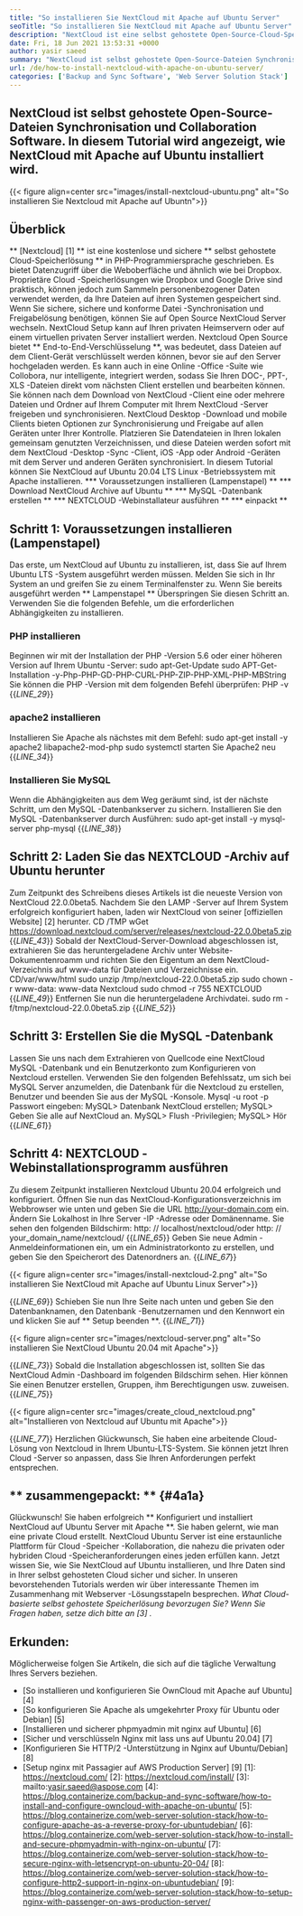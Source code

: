 ```yaml
---
title: "So installieren Sie NextCloud mit Apache auf Ubuntu Server" 
seoTitle: "So installieren Sie NextCloud mit Apache auf Ubuntu Server" 
description: "NextCloud ist eine selbst gehostete Open-Source-Cloud-Speicherlösung, die in PHP geschrieben wurde. In diesem Artikel wird angezeigt, wie NextCloud mit Apache auf Ubuntu installiert wird." 
date: Fri, 18 Jun 2021 13:53:31 +0000
author: yasir saeed
summary: "NextCloud ist selbst gehostete Open-Source-Dateien Synchronisierungs- und Zusammenarbeitssoftware. In diesem Tutorial wird angezeigt, wie NextCloud mit Apache auf Ubuntu installiert wird." 
url: /de/how-to-install-nextcloud-with-apache-on-ubuntu-server/
categories: ['Backup and Sync Software', 'Web Server Solution Stack']
---
```


## NextCloud ist selbst gehostete Open-Source-Dateien Synchronisation und Collaboration Software. In diesem Tutorial wird angezeigt, wie NextCloud mit Apache auf Ubuntu installiert wird.

{{< figure align=center src="images/install-nextcloud-ubuntu.png" alt="So installieren Sie Nextcloud mit Apache auf Ubuntn">}}


## **Überblick**
** [Nextcloud] [1] ** ist eine kostenlose und sichere ** selbst gehostete Cloud-Speicherlösung ** in PHP-Programmiersprache geschrieben. Es bietet Datenzugriff über die Weboberfläche und ähnlich wie bei Dropbox. Proprietäre Cloud -Speicherlösungen wie Dropbox und Google Drive sind praktisch, können jedoch zum Sammeln personenbezogener Daten verwendet werden, da Ihre Dateien auf ihren Systemen gespeichert sind. Wenn Sie sichere, sichere und konforme Datei -Synchronisation und Freigabelösung benötigen, können Sie auf Open Source NextCloud Server wechseln. NextCloud Setup kann auf Ihren privaten Heimservern oder auf einem virtuellen privaten Server installiert werden.
Nextcloud Open Source bietet ** End-to-End-Verschlüsselung **, was bedeutet, dass Dateien auf dem Client-Gerät verschlüsselt werden können, bevor sie auf den Server hochgeladen werden. Es kann auch in eine Online -Office -Suite wie Collobora, nur intelligente, integriert werden, sodass Sie Ihren DOC-, PPT-, XLS -Dateien direkt vom nächsten Client erstellen und bearbeiten können. Sie können nach dem Download von NextCloud -Client eine oder mehrere Dateien und Ordner auf Ihrem Computer mit Ihrem NextCloud -Server freigeben und synchronisieren. NextCloud Desktop -Download und mobile Clients bieten Optionen zur Synchronisierung und Freigabe auf allen Geräten unter Ihrer Kontrolle. Platzieren Sie Datendateien in Ihren lokalen gemeinsam genutzten Verzeichnissen, und diese Dateien werden sofort mit dem NextCloud -Desktop -Sync -Client, iOS -App oder Android -Geräten mit dem Server und anderen Geräten synchronisiert.
In diesem Tutorial können Sie NextCloud auf Ubuntu 20.04 LTS Linux -Betriebssystem mit Apache installieren.
  *** Voraussetzungen installieren (Lampenstapel) **
  *** Download NextCloud Archive auf Ubuntu **
  *** MySQL -Datenbank erstellen **
  *** NEXTCLOUD -Webinstallateur ausführen **
  *** einpackt **

## Schritt 1: Voraussetzungen installieren (Lampenstapel)
Das erste, um NextCloud auf Ubuntu zu installieren, ist, dass Sie auf Ihrem Ubuntu LTS -System ausgeführt werden müssen. Melden Sie sich in Ihr System an und greifen Sie zu einem Terminalfenster zu. Wenn Sie bereits ausgeführt werden ** Lampenstapel ** Überspringen Sie diesen Schritt an. Verwenden Sie die folgenden Befehle, um die erforderlichen Abhängigkeiten zu installieren.

### PHP installieren
Beginnen wir mit der Installation der PHP -Version 5.6 oder einer höheren Version auf Ihrem Ubuntu -Server:
sudo apt-Get-Update
sudo APT-Get-Installation -y-Php-PHP-GD-PHP-CURL-PHP-ZIP-PHP-XML-PHP-MBString
Sie können die PHP -Version mit dem folgenden Befehl überprüfen:
PHP -v
{{_LINE_29_}}

### apache2 installieren
Installieren Sie Apache als nächstes mit dem Befehl:
sudo apt-get install -y apache2 libapache2-mod-php
sudo systemctl starten Sie Apache2 neu
{{_LINE_34_}}

### Installieren Sie MySQL
Wenn die Abhängigkeiten aus dem Weg geräumt sind, ist der nächste Schritt, um den MySQL -Datenbankserver zu sichern. Installieren Sie den MySQL -Datenbankserver durch Ausführen:
sudo apt-get install -y mysql-server php-mysql
{{_LINE_38_}}

## Schritt 2: Laden Sie das NEXTCLOUD -Archiv auf Ubuntu herunter
Zum Zeitpunkt des Schreibens dieses Artikels ist die neueste Version von NextCloud 22.0.0beta5. Nachdem Sie den LAMP -Server auf Ihrem System erfolgreich konfiguriert haben, laden wir NextCloud von seiner [offiziellen Website] [2] herunter.
CD /TMP
wGet https://download.nextcloud.com/server/releases/nextcloud-22.0.0beta5.zip
{{_LINE_43_}}
Sobald der NextCloud-Server-Download abgeschlossen ist, extrahieren Sie das heruntergeladene Archiv unter Website-Dokumentenroamm und richten Sie den Eigentum an dem NextCloud-Verzeichnis auf www-data für Dateien und Verzeichnisse ein.
CD/var/www/html
sudo unzip /tmp/nextcloud-22.0.0beta5.zip
sudo chown -r www-data: www-data Nextcloud
sudo chmod -r 755 NEXTCLOUD
{{_LINE_49_}}
Entfernen Sie nun die heruntergeladene Archivdatei.
sudo rm -f/tmp/nextcloud-22.0.0beta5.zip
{{_LINE_52_}}

## Schritt 3: Erstellen Sie die MySQL -Datenbank
Lassen Sie uns nach dem Extrahieren von Quellcode eine NextCloud MySQL -Datenbank und ein Benutzerkonto zum Konfigurieren von Nextcloud erstellen. Verwenden Sie den folgenden Befehlssatz, um sich bei MySQL Server anzumelden, die Datenbank für die Nextcloud zu erstellen, Benutzer und beenden Sie aus der MySQL -Konsole.
Mysql -u root -p
Passwort eingeben:
MySQL> Datenbank NextCloud erstellen;
MySQL> Geben Sie alle auf NextCloud an.
MySQL> Flush -Privilegien;
MySQL> Hör
{{_LINE_61_}}

## Schritt 4: NEXTCLOUD -Webinstallationsprogramm ausführen
Zu diesem Zeitpunkt installieren Nextcloud Ubuntu 20.04 erfolgreich und konfiguriert. Öffnen Sie nun das NextCloud-Konfigurationsverzeichnis im Webbrowser wie unten und geben Sie die URL http://your-domain.com ein. Ändern Sie Lokalhost in Ihre Server -IP -Adresse oder Domänenname. Sie sehen den folgenden Bildschirm:
http: // localhost/nextcloud/oder http: // your_domain_name/nextcloud/
{{_LINE_65_}}
Geben Sie neue Admin -Anmeldeinformationen ein, um ein Administratorkonto zu erstellen, und geben Sie den Speicherort des Datenordners an.
{{_LINE_67_}}

{{< figure align=center src="images/install-nextcloud-2.png" alt="So installieren Sie NextCloud mit Apache auf Ubuntu Linux Server">}}

{{_LINE_69_}}
Schieben Sie nun Ihre Seite nach unten und geben Sie den Datenbanknamen, den Datenbank -Benutzernamen und den Kennwort ein und klicken Sie auf ** Setup beenden **.
{{_LINE_71_}}

{{< figure align=center src="images/nextcloud-server.png" alt="So installieren Sie NextCloud Ubuntu 20.04 mit Apache">}}

{{_LINE_73_}}
Sobald die Installation abgeschlossen ist, sollten Sie das NextCloud Admin -Dashboard im folgenden Bildschirm sehen. Hier können Sie einen Benutzer erstellen, Gruppen, ihm Berechtigungen usw. zuweisen.
{{_LINE_75_}}

{{< figure align=center src="images/create_cloud_nextcloud.png" alt="Installieren von Nextcloud auf Ubuntu mit Apache">}}

{{_LINE_77_}}
Herzlichen Glückwunsch, Sie haben eine arbeitende Cloud-Lösung von Nextcloud in Ihrem Ubuntu-LTS-System. Sie können jetzt Ihren Cloud -Server so anpassen, dass Sie Ihren Anforderungen perfekt entsprechen.

## ** zusammengepackt: ** {#4a1a}
Glückwunsch! Sie haben erfolgreich ** Konfiguriert und installiert NextCloud auf Ubuntu Server mit Apache **. Sie haben gelernt, wie man eine private Cloud erstellt. NextCloud Ubuntu Server ist eine erstaunliche Plattform für Cloud -Speicher -Kollaboration, die nahezu die privaten oder hybriden Cloud -Speicheranforderungen eines jeden erfüllen kann. Jetzt wissen Sie, wie Sie NextCloud auf Ubuntu installieren, und Ihre Daten sind in Ihrer selbst gehosteten Cloud sicher und sicher. In unseren bevorstehenden Tutorials werden wir über interessante Themen im Zusammenhang mit Webserver -Lösungsstapeln besprechen.
_What Cloud-basierte selbst gehostete Speicherlösung bevorzugen Sie? Wenn Sie Fragen haben, setze dich bitte an [3] ._

## Erkunden:
Möglicherweise folgen Sie Artikeln, die sich auf die tägliche Verwaltung Ihres Servers beziehen.
  * [So installieren und konfigurieren Sie OwnCloud mit Apache auf Ubuntu] [4]
  * [So konfigurieren Sie Apache als umgekehrter Proxy für Ubuntu oder Debian] [5]
  * [Installieren und sicherer phpmyadmin mit nginx auf Ubuntu] [6]
  * [Sicher und verschlüsseln Nginx mit lass uns auf Ubuntu 20.04] [7]
  * [Konfigurieren Sie HTTP/2 -Unterstützung in Nginx auf Ubuntu/Debian] [8]
  * [Setup nginx mit Passagier auf AWS Production Server] [9]
[1]: https://nextcloud.com/
[2]: https://nextcloud.com/install/
[3]: mailto:yasir.saeed@aspose.com
[4]: https://blog.containerize.com/backup-and-sync-software/how-to-install-and-configure-owncloud-with-apache-on-ubuntu/
[5]: https://blog.containerize.com/web-server-solution-stack/how-to-configure-apache-as-a-reverse-proxy-for-ubuntudebian/
[6]: https://blog.containerize.com/web-server-solution-stack/how-to-install-and-secure-phpmyadmin-with-nginx-on-ubuntu/
[7]: https://blog.containerize.com/web-server-solution-stack/how-to-secure-nginx-with-letsencrypt-on-ubuntu-20-04/
[8]: https://blog.containerize.com/web-server-solution-stack/how-to-configure-http2-support-in-nginx-on-ubuntudebian/
[9]: https://blog.containerize.com/web-server-solution-stack/how-to-setup-nginx-with-passenger-on-aws-production-server/

